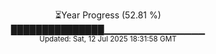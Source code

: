 <p align="center">
⏳Year Progress (52.81 %) <br>
███████████████▁▁▁▁▁▁▁▁▁▁▁▁▁▁▁ <br>
<sub>Updated: Sat, 12 Jul 2025 18:31:58 GMT</sub>
</p>

